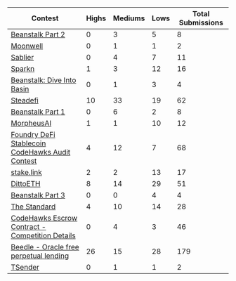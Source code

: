 | Contest | Highs | Mediums | Lows | Total Submissions |
| ------ | ----- | ------- | ---- | ----------------- |
| [Beanstalk Part 2](https://codehawks.cyfrin.io/c/clu7665bs0001fmt5yahc8tyh) | 0 | 3 | 5 | 8 |
| [Moonwell](https://codehawks.cyfrin.io/c/clt7ewpli0001w7f6ol2yojki) | 0 | 1 | 1 | 2 |
| [Sablier](https://codehawks.cyfrin.io/c/clvb9njmy00012dqjyaavpl44) | 0 | 4 | 7 | 11 |
| [Sparkn ](https://codehawks.cyfrin.io/c/cllcnja1h0001lc08z7w0orxx) | 1 | 3 | 12 | 16 |
| [Beanstalk: Dive Into Basin](https://codehawks.cyfrin.io/c/clv1eptuo0003bcnzce1ap7om) | 0 | 1 | 3 | 4 |
| [Steadefi](https://codehawks.cyfrin.io/c/clo38mm260001la08daw5cbuf) | 10 | 33 | 19 | 62 |
| [Beanstalk Part 1](https://codehawks.cyfrin.io/c/clsxlpte900074r5et7x6kh96) | 0 | 6 | 2 | 8 |
| [MorpheusAI](https://codehawks.cyfrin.io/c/clrzgrole0007xtsq0gfdw8if) | 1 | 1 | 10 | 12 |
| [Foundry DeFi Stablecoin CodeHawks Audit Contest](https://codehawks.cyfrin.io/c/cljx3b9390009liqwuedkn0m0) | 4 | 12 | 7 | 68 |
| [stake.link](https://codehawks.cyfrin.io/c/clqf7mgla0001yeyfah59c674) | 2 | 2 | 13 | 17 |
| [DittoETH](https://codehawks.cyfrin.io/c/clm871gl00001mp081mzjdlwc) | 8 | 14 | 29 | 51 |
| [Beanstalk Part 3](https://codehawks.cyfrin.io/c/clvo5kwin00078k6jhhjobn22) | 0 | 0 | 4 | 4 |
| [The Standard](https://codehawks.cyfrin.io/c/clql6lvyu0001mnje1xpqcuvl) | 4 | 10 | 14 | 28 |
| [CodeHawks Escrow Contract - Competition Details](https://codehawks.cyfrin.io/c/cljyfxlc40003jq082s0wemya) | 0 | 4 | 3 | 46 |
| [Beedle - Oracle free perpetual lending](https://codehawks.cyfrin.io/c/clkbo1fa20009jr08nyyf9wbx) | 26 | 15 | 28 | 179 |
| [TSender](https://codehawks.cyfrin.io/c/clwgjlhig0015rbi5sssuk0qe) | 0 | 1 | 1 | 2 |

